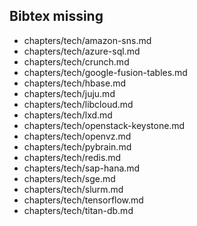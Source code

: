 ## Bibtex missing
* chapters/tech/amazon-sns.md
* chapters/tech/azure-sql.md
* chapters/tech/crunch.md
* chapters/tech/google-fusion-tables.md
* chapters/tech/hbase.md
* chapters/tech/juju.md
* chapters/tech/libcloud.md
* chapters/tech/lxd.md
* chapters/tech/openstack-keystone.md
* chapters/tech/openvz.md
* chapters/tech/pybrain.md
* chapters/tech/redis.md
* chapters/tech/sap-hana.md
* chapters/tech/sge.md
* chapters/tech/slurm.md
* chapters/tech/tensorflow.md
* chapters/tech/titan-db.md

